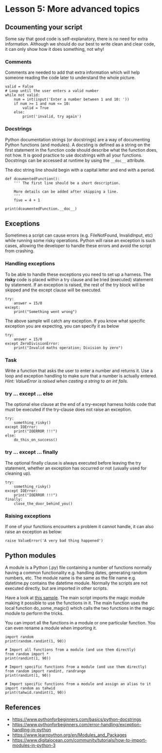 # Lesson 5: More advanced topics
<!-- 
2.5.Modules and packages. 
2.5.1. Documentation. 
2.5.2. Comments.
2.5.3. Creating and using modules. 
2.5.4. Namespaces. 
2.5.5. Creating packages.

2.6.Exception handling 
2.6.1. Catching exceptions. 
2.6.2. Raising exceptions.

3.4.Documentation 
3.4.1. Using a documentation generator (such as pyDoc or Javadoc) to create technical documentation for easier maintenance.

3.5.Exception handling 
3.5.1. Raising exceptions. 
3.5.2. Raising exceptions and showing friendly error messages to the user.
-->

## Dcoumenting your script
Some say that good code is self-explanatory, there is no need for extra information. Although we should do our best to write clean and clear code, it can only show how it does something, not why! 

### Comments 
Comments are needed to add that extra information which will help someone reading the code later to understand the whole picture.
~~~
valid = False
# Loop until the user enters a valid number
while not valid:
    num = int(input('Enter a number between 1 and 10: '))
    if num >= 1 and num <= 10:
        valid = True
    else:
        print('invalid, try again')
~~~

### Docstrings
Python documentation strings (or docstrings) are a way of documenting Python functions (and modules). A docsting is defined as a string on the first statement in the function code should describe what the function does, not how. It is good practice to use docstrings with all your functions. Docstrings can be accessed at runtime by using the `__doc__` attribute.

The doc string line should begin with a capital letter and end with a period. 
~~~
def dcoumentedFunction():
    ''' The first line should be a short description.

    More details can be added after skipping a line.
    '''
    five = 4 + 1
  
print(dcoumentedFunction.__doc__)
~~~

## Exceptions
Sometimes a script can cause errors (e.g. FileNotFound, InvalidInput, etc) while running some risky operations. Python will raise an exception is such cases, allowing the developer to handle these errors and avoid the script from crashing.

### Handling exceptions
To be able to handle these exceptions you need to set up a harness. The **risky** code is placed within a try clause and be tried (executed) statement by statement. If an exception is raised, the rest of the try block will be skipped and the except clause will be executed.
~~~
try:
    answer = 15/0
except:
    print("Something went wrong")
~~~
The above sample will catch any exception. If you know what specific exception you are expecting, you can specify it as below
~~~
try:
    answer = 15/0
except ZeroDivisionError:
    print("Invalid maths operation; Division by zero")
~~~
### Task
Write a function that asks the user to enter a number and returns it. Use a loop and exception handling to make sure that a number is actually entered. *Hint: ValueError is raised when casting a string to an int fails.*

### try ... except ... else 
The optional else clause at the end of a try-except harness holds code that must be executed if the try-clause does not raise an
exception.
~~~
try:
    something_risky()
except IOError:
    print("IOERROR !!!")
else:
    do_this_on_success()
~~~

### try ... except ... finally
The optional finally clause is always executed before leaving the try statement, whether an
exception has occurred or not (usually used for cleaning up).
~~~
try:
    something_risky()
except IOError:
    print("IOERROR !!!")
finally:
    close_the_door_behind_you()
~~~

### Raising exceptions
If one of your functions encounters a problem it cannot handle, it can also raise an exception as below:
~~~
raise ValueError('A very bad thing happened')
~~~

## Python modules
A module is a Python (.py) file containing a number of functions normally having a common functionality e.g. handling dates, generating random numbers, etc. The module name is the same as the file name e.g. datetime.py contains the datetime module. Normally the scripts are not executed directly, but are imported in other scripts.  

Have a look at [this sample](https://github.com/robert-abela/python/tree/master/src/lesson05/modules). The main script imports the magic module making it possible to use the functions in it. The main function uses the local function do_some_magic() which calls the two functions in the magic module to perform the tricks. 

You can import all the functions in a module or one particular function. You can even rename a module when importing it.
~~~
import random
print(random.randint(1, 90))

# Import all functions from a module (and use them directly)
from random import *
print(randint(1, 90))

# Import specific functions from a module (and use them directly)
from random import randint, randrange
print(randint(1, 90))

# Import specific functions from a module and assign an alias to it
import random as tahwid
print(tahwid.randint(1, 90))

~~~

## References
* https://www.pythonforbeginners.com/basics/python-docstrings
* https://www.pythonforbeginners.com/error-handling/exception-handling-in-python
* https://www.learnpython.org/en/Modules_and_Packages
* https://www.digitalocean.com/community/tutorials/how-to-import-modules-in-python-3
